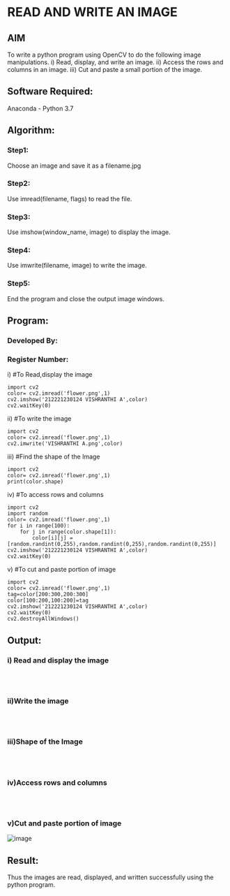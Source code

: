 # READ AND WRITE AN IMAGE
## AIM
To write a python program using OpenCV to do the following image manipulations.
i) Read, display, and write an image.
ii) Access the rows and columns in an image.
iii) Cut and paste a small portion of the image.

## Software Required:
Anaconda - Python 3.7
## Algorithm:
### Step1:
Choose an image and save it as a filename.jpg
### Step2:
Use imread(filename, flags) to read the file.
### Step3:
Use imshow(window_name, image) to display the image.
### Step4:
Use imwrite(filename, image) to write the image.
### Step5:
End the program and close the output image windows.
## Program:
### Developed By:
### Register Number: 
i) #To Read,display the image
```
import cv2
color= cv2.imread('flower.png',1)
cv2.imshow('212221230124 VISHRANTHI A',color)
cv2.waitKey(0)
```
ii) #To write the image
```
import cv2
color= cv2.imread('flower.png',1)
cv2.imwrite('VISHRANTHI A.png',color)
```
iii) #Find the shape of the Image
```
import cv2
color= cv2.imread('flower.png',1)
print(color.shape)
```
iv) #To access rows and columns

```
import cv2
import random
color= cv2.imread('flower.png',1)
for i in range(100):
    for j in range(color.shape[1]):
        color[i][j] = [random.randint(0,255),random.randint(0,255),random.randint(0,255)]
cv2.imshow('212221230124 VISHRANTHI A',color)
cv2.waitKey(0)
```
v) #To cut and paste portion of image
```
import cv2
color= cv2.imread('flower.png',1)
tag=color[200:300,200:300]
color[100:200,100:200]=tag
cv2.imshow('212221230124 VISHRANTHI A',color)
cv2.waitKey(0)
cv2.destroyAllWindows()
```

## Output:

### i) Read and display the image

<br>
<br>

### ii)Write the image

<br>
<br>

### iii)Shape of the Image

<br>
<br>

### iv)Access rows and columns
<br>
<br>

### v)Cut and paste portion of image

![image](https://user-images.githubusercontent.com/93427278/225696329-49dfd696-f096-472f-91ae-772a248fe453.png)


## Result:
Thus the images are read, displayed, and written successfully using the python program.


